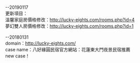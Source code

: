 --20190117<br>
更新項目：<br>
溫馨家庭房價格修改：http://lucky-eights.com/rooms.php?id=4<br>
夢幻雙人房價格修改：http://lucky-eights.com/rooms.php?id=1<br>
<br>
--20180131<br>
domain：http://lucky-eights.com/<br>
case name：八好緣圓民宿官方網站：花蓮東大門夜景民宿推薦<br>
new case！<br>

